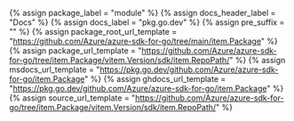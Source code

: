 {% assign package_label = "module" %}
{% assign docs_header_label = "Docs" %}
{% assign docs_label = "pkg.go.dev" %}
{% assign pre_suffix = "" %}
{% assign package_root_url_template = "https://github.com/Azure/azure-sdk-for-go/tree/main/item.Package" %}
{% assign package_url_template = "https://github.com/Azure/azure-sdk-for-go/tree/item.Package/vitem.Version/sdk/item.RepoPath/" %}
{% assign msdocs_url_template = "https://pkg.go.dev/github.com/Azure/azure-sdk-for-go/item.Package" %}
{% assign ghdocs_url_template = "https://pkg.go.dev/github.com/Azure/azure-sdk-for-go/item.Package" %}
{% assign source_url_template = "https://github.com/Azure/azure-sdk-for-go/tree/item.Package/vitem.Version/sdk/item.RepoPath/" %}
